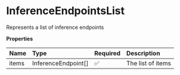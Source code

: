 # InferenceEndpointsList

Represents a list of inference endpoints

**Properties**

| Name  | Type                | Required | Description       |
| :---- | :------------------ | :------- | :---------------- |
| items | InferenceEndpoint[] | ✅       | The list of items |
